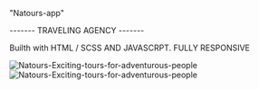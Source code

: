 "Natours-app" 

------- TRAVELING AGENCY -------

Builth with HTML / SCSS AND JAVASCRPT. FULLY RESPONSIVE

![Natours-Exciting-tours-for-adventurous-people](https://user-images.githubusercontent.com/79769638/156221031-19ce680e-4b8b-4afa-ae2c-cbe3b8674cd7.png)
![Natours-Exciting-tours-for-adventurous-people](https://user-images.githubusercontent.com/79769638/156248403-345a70d3-3cfd-48b4-9fc3-2180bf6c3af0.png)

